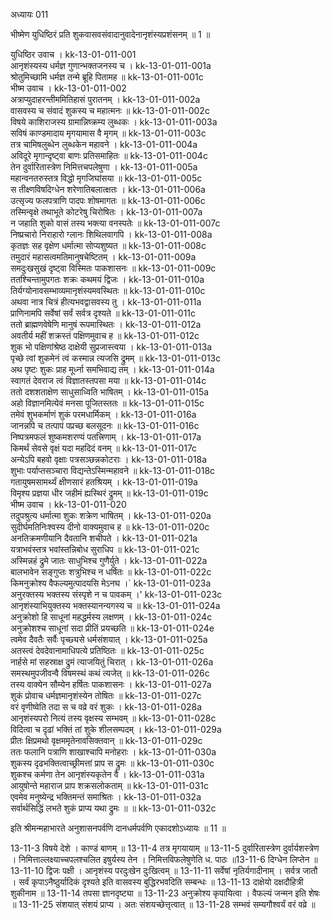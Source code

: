 अध्यायः 011


भीष्मेण युधिष्ठिरं प्रति शुकवासवसंवादानुवादेनानृशंस्यप्रशंसनम् ॥ 1 ॥	

युधिष्ठिर उवाच ।	kk-13-01-011-001  
आनृशंस्यस्य धर्मज्ञ गुणान्भक्तजनस्य च ।	kk-13-01-011-001a  
श्रोतुमिच्छामि धर्मज्ञ तन्मे ब्रूहि पितामह ॥	kk-13-01-011-001c  
भीष्म उवाच ।	kk-13-01-011-002  
अत्राप्युदाहरन्तीममितिहासं पुरातनम् ।	kk-13-01-011-002a  
वासवस्य च संवादं शुकस्य च महात्मनः ॥	kk-13-01-011-002c  
विषये काशिराजस्य ग्रामान्निष्क्रम्य लुब्धकः ।	kk-13-01-011-003a  
सविषं काण्डमादाय मृगयामास वै मृगम् ॥	kk-13-01-011-003c  
तत्र चामिषलुब्धेन लुब्धकेन महावने ।	kk-13-01-011-004a  
अविदूरे मृगान्दृष्ट्वा बाणः प्रतिसमाहितः ॥	kk-13-01-011-004c  
तेन दुर्वारितास्त्रेण निमित्तचपलेषुणा ।	kk-13-01-011-005a  
महान्वनतरुस्तत्र विद्धो मृगजिघांसया ॥	kk-13-01-011-005c  
स तीक्ष्णविषदिग्धेन शरेणातिबलात्क्षतः ।	kk-13-01-011-006a  
उत्सृज्य फलपत्राणि पादपः शोषमागतः ॥	kk-13-01-011-006c  
तस्मिन्वृक्षे तथाभूते कोटरेषु चिरोषितः ।	kk-13-01-011-007a  
न जहाति शुको वासं तस्य भक्त्या वनस्पतेः ॥	kk-13-01-011-007c  
निष्प्रचारो निराहारो ग्लानः शिथिलवागपि ।	kk-13-01-011-008a  
कृतज्ञः सह वृक्षेण धर्मात्मा सोप्यशुष्यत ॥	kk-13-01-011-008c  
तमुदारं महासत्वमतिमानुषचेष्टितम् ।	kk-13-01-011-009a  
समदुःखसुखं दृष्ट्वा विस्मितः पाकशासनः ॥	kk-13-01-011-009c  
ततश्चिन्तामुपगतः शक्रः कथमयं द्विजः ।	kk-13-01-011-010a  
तिर्यग्योनावसम्भाव्यमानृशंस्यमवस्थितः ॥	kk-13-01-011-010c  
अथवा नात्र चित्रं हीत्यभवद्वासवस्य तु ।	kk-13-01-011-011a  
प्राणिनामपि सर्वेषां सर्वं सर्वत्र दृश्यते ॥	kk-13-01-011-011c  
ततो ब्राह्मणवेषेणि मानुषं रूपमास्थितः ।	kk-13-01-011-012a  
अवतीर्य महीं शक्रस्तं पक्षिणमुवाच ह ॥	kk-13-01-011-012c  
शुक भो पक्षिणांश्रेष्ठ दाक्षेयी सुप्रजास्त्वया ।	kk-13-01-011-013a  
पृच्छे त्वां शुकमेनं त्वं कस्मान्न त्यजसि द्रुमम् ॥	kk-13-01-011-013c  
अथ पृष्टः शुकः प्राह मूर्ध्ना समभिवाद्य तम् ।	kk-13-01-011-014a  
स्वागतं देवराज त्वं विज्ञातस्तपसा मया ॥	kk-13-01-011-014c  
ततो दशशताक्षेण साधुसाध्विति भाषितम् ।	kk-13-01-011-015a  
अहो विज्ञानमित्येवं मनसा पूजितस्ततः ॥	kk-13-01-011-015c  
तमेवं शुभकर्माणं शुकं परमधार्मिकम् ।	kk-13-01-011-016a  
जानन्नपि च तत्पापं पप्रच्छ बलसूदनः ॥	kk-13-01-011-016c  
निष्पत्रमफलं शुष्कमशरण्यं पतत्त्रिणाम् ।	kk-13-01-011-017a  
किमर्थं सेवसे वृक्षं यदा महदिदं वनम् ॥	kk-13-01-011-017c  
अन्येऽपि बहवो वृक्षाः पत्रसञ्छन्नकोटराः ।	kk-13-01-011-018a  
शुभाः पर्याप्तसञ्चारा विद्यन्तेऽस्मिन्महावने ॥	kk-13-01-011-018c  
गतायुषमसामर्थ्यं क्षीणसारं हतश्रियम् ।	kk-13-01-011-019a  
विमृश्य प्रज्ञया धीर जहीमं ह्यस्थिरं द्रुमम् ॥	kk-13-01-011-019c  
भीष्म उवाच ।	kk-13-01-011-020  
तदुपश्रुत्य धर्मात्मा शुकः शक्रेण भाषितम् ।	kk-13-01-011-020a  
सुदीर्घमतिनिःश्वस्य दीनो वाक्यमुवाच ह ॥	kk-13-01-011-020c  
अनतिक्रमणीयानि दैवतानि शचीपते ।	kk-13-01-011-021a  
यत्राभवंस्तत्र भवांस्तन्निबोध सुराधिप ॥	kk-13-01-011-021c  
अस्मिन्नहं द्रुमे जातः साधुभिश्च गुणैर्युते ।	kk-13-01-011-022a  
बालभावेन सङ्गुप्तः शत्रुभिश्च न धर्षितः ॥	kk-13-01-011-022c  
किमनुक्रोश्य वैफल्यमुत्पादयसि मेऽनघ ।`	kk-13-01-011-023a  
अनुरक्तस्य भक्तस्य संस्पृशे न च पावकम् ।'	kk-13-01-011-023c  
आनृशंस्याभियुक्तस्य भक्तस्यानन्यगस्य च ॥	kk-13-01-011-024a  
अनुक्रोशो हि साधूनां महद्धर्मस्य लक्षणम् ।	kk-13-01-011-024c  
अनुक्रोशश्च साधूनां सदा प्रीतिं प्रयच्छति ॥	kk-13-01-011-024e  
त्वमेव दैवतैः सर्वैः पृच्छ्यसे धर्मसंशयात् ।	kk-13-01-011-025a  
अतस्त्वं देवदेवानामाधिपत्ये प्रतिष्ठितः ॥	kk-13-01-011-025c  
नार्हसे मां सहस्राक्ष द्रुमं त्याजयितुं चिरात् ।	kk-13-01-011-026a  
समस्थमुपजीवन्वै विषमस्थं कथं त्यजेत् ॥	kk-13-01-011-026c  
तस्य वाक्येन सौम्येन हर्षितः पाकशासनः ।	kk-13-01-011-027a  
शुकं प्रोवाच धर्मज्ञमानृशंस्येन तोषितः ॥	kk-13-01-011-027c  
वरं वृणीष्वेति तदा स च वव्रे वरं शुकः ।	kk-13-01-011-028a  
आनृशंस्यपरो नित्यं तस्य वृक्षस्य सम्भवम् ॥	kk-13-01-011-028c  
विदित्वा च दृढां भक्तिं तां शुके शीलसम्पदम् ।	kk-13-01-011-029a  
प्रीतः क्षिप्रमथो वृक्षममृतेनावसिक्तवान् ॥	kk-13-01-011-029c  
ततः फलानि पत्राणि शाखाश्चापि मनोहराः ।	kk-13-01-011-030a  
शुकस्य दृढभक्तित्वाच्छ्रीमत्तां प्राप स द्रुमः ॥	kk-13-01-011-030c  
शुकश्च कर्मणा तेन आनृशंस्यकृतेन वै ।	kk-13-01-011-031a  
आयुषोन्ते महाराज प्राप शक्रसलोकताम् ॥	kk-13-01-011-031c  
एवमेव मनुष्येन्द्र भक्तिमन्तं समाश्रितः ।	kk-13-01-011-032a  
सर्वार्थसिद्धिं लभते शुकं प्राप्य यथा द्रुमः ॥ ॥	kk-13-01-011-032c  

इति श्रीमन्महाभारते अनुशासनपर्वणि दानधर्मपर्वणि एकादशोऽध्यायः ॥ 11 ॥

13-11-3 विषये देशे । काण्डं बाणम् ॥ 13-11-4 तत्र मृगयायाम् ॥ 13-11-5 दुर्वारितास्त्रेण दुर्वार्यशस्त्रेण । निमित्ताल्लक्ष्याच्चपलश्चलित इषुर्यस्य तेन । निमित्तविफलेषुणेति ध. पाठः ॥13-11-6 दिग्धेन लिप्तेन ॥ 13-11-10 द्विजः पक्षी । आनृशंस्य परदुःखेन दुःखित्वम् ॥ 13-11-11 सर्वेषां नृतिर्यगादीनाम् । सर्वत्र जातौ । सर्वं कृपाऽनैष्ठुर्यादिकं दृश्यते इति वासवस्य बुद्धिरभवदिति सम्बन्धः ॥ 13-11-13 दाक्षेयो दक्षदौहित्री शुकीनाम ॥ 13-11-14 तपसा ज्ञानदृष्ट्या ॥ 13-11-23 अनुक्रोश्य कृपायित्वा । वैफल्यं जन्मन इति शेषः ॥ 13-11-25 संशयात् संशयं प्राप्य । अतः संशयच्छेत्तृत्वात् ॥ 13-11-28 सम्भवं सम्यगौश्वर्यं वरं वव्रे ॥	
